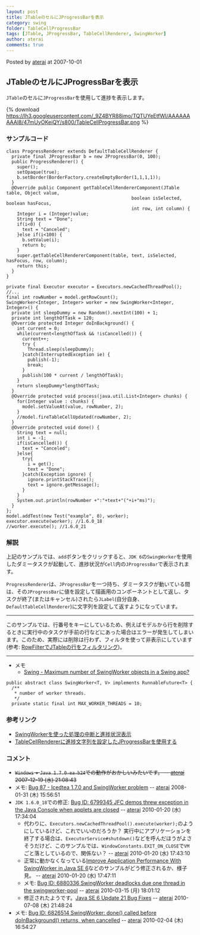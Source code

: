 ```yaml
---
layout: post
title: JTableのセルにJProgressBarを表示
category: swing
folder: TableCellProgressBar
tags: [JTable, JProgressBar, TableCellRenderer, SwingWorker]
author: aterai
comments: true
---
```


Posted by [aterai](http://terai.xrea.jp/aterai.html) at 2007-10-01

## JTableのセルにJProgressBarを表示
`JTable`のセルに`JProgressBar`を使用して進捗を表示します。

{% download https://lh3.googleusercontent.com/_9Z4BYR88imo/TQTUYeEtfWI/AAAAAAAAAl8/47mUyOKeiQY/s800/TableCellProgressBar.png %}

### サンプルコード
<pre class="prettyprint"><code>class ProgressRenderer extends DefaultTableCellRenderer {
  private final JProgressBar b = new JProgressBar(0, 100);
  public ProgressRenderer() {
    super();
    setOpaque(true);
    b.setBorder(BorderFactory.createEmptyBorder(1,1,1,1));
  }
  @Override public Component getTableCellRendererComponent(JTable table, Object value,
                                               boolean isSelected, boolean hasFocus,
                                               int row, int column) {
    Integer i = (Integer)value;
    String text = "Done";
    if(i&lt;0) {
      text = "Canceled";
    }else if(i&lt;100) {
      b.setValue(i);
      return b;
    }
    super.getTableCellRendererComponent(table, text, isSelected, hasFocus, row, column);
    return this;
  }
}
</code></pre>
<pre class="prettyprint"><code>private final Executor executor = Executors.newCachedThreadPool();
//...
final int rowNumber = model.getRowCount();
SwingWorker&lt;Integer, Integer&gt; worker = new SwingWorker&lt;Integer, Integer&gt;() {
  private int sleepDummy = new Random().nextInt(100) + 1;
  private int lengthOfTask = 120;
  @Override protected Integer doInBackground() {
    int current = 0;
    while(current&lt;lengthOfTask &amp;&amp; !isCancelled()) {
      current++;
      try {
        Thread.sleep(sleepDummy);
      }catch(InterruptedException ie) {
        publish(-1);
        break;
      }
      publish(100 * current / lengthOfTask);
    }
    return sleepDummy*lengthOfTask;
  }
  @Override protected void process(java.util.List&lt;Integer&gt; chunks) {
    for(Integer value : chunks) {
      model.setValueAt(value, rowNumber, 2);
    }
    //model.fireTableCellUpdated(rowNumber, 2);
  }
  @Override protected void done() {
    String text = null;
    int i = -1;
    if(isCancelled()) {
      text = "Canceled";
    }else{
      try{
        i = get();
        text = "Done";
      }catch(Exception ignore) {
        ignore.printStackTrace();
        text = ignore.getMessage();
      }
    }
    System.out.println(rowNumber +":"+text+"("+i+"ms)");
  }
};
model.addTest(new Test("example", 0), worker);
executor.execute(worker); //1.6.0_18
//worker.execute(); //1.6.0_21
</code></pre>

### 解説
上記のサンプルでは、`add`ボタンをクリックすると、`JDK 6`の`SwingWorker`を使用したダミータスクが起動して、進捗状況が`Cell`内の`JProgressBar`で表示されます。

`ProgressRenderer`は、`JProgressBar`を一つ持ち、ダミータスクが動いている間は、その`JProgressBar`に値を設定して描画用のコンポーネントとして返し、タスクが終了(またはキャンセル)されたら`JLabel`(自分自身、`DefaultTableCellRenderer`)に文字列を設定して返すようになっています。

- - - -
このサンプルでは、行番号をキーにしているため、例えばモデルから行を削除するときに実行中のタスクが手前の行などにあった場合はエラーが発生してしまいます。このため、実際には削除は行わず、フィルタを使って非表示にしています(参考: [RowFilterでJTableの行をフィルタリング](http://terai.xrea.jp/Swing/RowFilter.html))。

- - - -
- メモ
    - [Swing - Maximum number of SwingWorker objects in a Swing app?](https://forums.oracle.com/thread/1364600)

<!-- dummy comment line for breaking list -->

<pre class="prettyprint"><code>public abstract class SwingWorker&lt;T, V&gt; implements RunnableFuture&lt;T&gt; {
  /**
   * number of worker threads.
   */
  private static final int MAX_WORKER_THREADS = 10;
</code></pre>

### 参考リンク
- [SwingWorkerを使った処理の中断と進捗状況表示](http://terai.xrea.jp/Swing/SwingWorker.html)
- [TableCellRendererに進捗文字列を設定したJProgressBarを使用する](http://terai.xrea.jp/Swing/StringPaintedCellProgressBar.html)

<!-- dummy comment line for breaking list -->

### コメント
- ~~`Windows` + `Java 1.7.0-ea-b24`での動作がおかしいみたいです。 -- [aterai](http://terai.xrea.jp/aterai.html) 2007-12-19 (水) 21:08:43~~
- メモ: [Bug 87 - Icedtea 1.7.0 and SwingWorker problem](http://icedtea.classpath.org/bugzilla/show_bug.cgi?id=87) -- [aterai](http://terai.xrea.jp/aterai.html) 2008-01-31 (木) 15:56:51
- `JDK 1.6.0_18`での修正: [Bug ID: 6799345 JFC demos threw exception in the Java Console when applets are closed](http://bugs.sun.com/bugdatabase/view_bug.do?bug_id=6799345) -- [aterai](http://terai.xrea.jp/aterai.html) 2010-01-20 (水) 17:34:04
    - 代わりに、`Executors.newCachedThreadPool().execute(worker);`のようにしているけど、これでいいのだろうか？ 実行中にアプリケーションを終了する場合は、`ExecutorService#shutdown()`などを呼んだほうがよさそうだけど、このサンプルでは、`WindowConstants.EXIT_ON_CLOSE`で`VM`ごと落としているので、関係ない？ -- [aterai](http://terai.xrea.jp/aterai.html) 2010-01-20 (水) 17:43:10
    - 正常に動かなくなっている[Improve Application Performance With SwingWorker in Java SE 6](http://www.oracle.com/technetwork/articles/javase/swingworker-137249.html)などのサンプルがどう修正されるか、様子見。 -- [aterai](http://terai.xrea.jp/aterai.html) 2010-01-20 (水) 17:47:11
    - メモ: [Bug ID: 6880336 SwingWorker deadlocks due one thread in the swingworker-pool](http://bugs.sun.com/bugdatabase/view_bug.do?bug_id=6880336) -- [aterai](http://terai.xrea.jp/aterai.html) 2010-03-15 (月) 18:01:12
    - 修正されたようです。[Java SE 6 Update 21 Bug Fixes](http://www.oracle.com/technetwork/java/javase/bugfixes6u21-156339.html) -- [aterai](http://terai.xrea.jp/aterai.html) 2010-07-08 (木) 21:48:24
- メモ: [Bug ID: 6826514 SwingWorker: done() called before doInBackground() returns, when cancelled](http://bugs.sun.com/bugdatabase/view_bug.do?bug_id=6826514) -- [aterai](http://terai.xrea.jp/aterai.html) 2010-02-04 (木) 16:54:27

<!-- dummy comment line for breaking list -->

